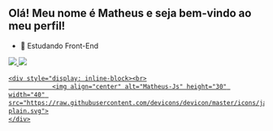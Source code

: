 ## Olá! Meu nome é Matheus e seja bem-vindo ao meu perfil!

- 🌱 Estudando Front-End

<div>
  <a href="https://github.com/Matheyck">
    <img height="180em" src="https://github-readme-stats.vercel.app/api?username=matheyck&show_icons=true&theme=dark&include_all_commits=true&count_ptivate=true"/>
    <img height="180em" src="https://github-readme-stats.vercel.app/api/top-langs/?username=matheyck&layout=compact&langs_count=16&theme=dark"/>
    
    <div style="display: inline-block><br>
                <img align="center" alt="Matheus-Js" height="30" width="40" src="https://raw.githubusercontent.com/devicons/devicon/master/icons/javascript/javascript-plain.svg">
    </div>
    
